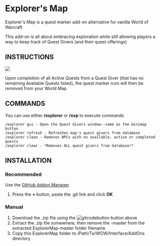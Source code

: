 # Explorer's Map
Explorer's Map is a quest marker add-on alternative for vanilla World of Warcraft

This add-on is all about embracing exploration while still allowing players a way to keep track of Quest Givers (and their quest offerings)

## INSTRUCTIONS
<img align="center" src="https://imgur.com/HKvMFAG.png">

Upon completion of all Active Quests from a Quest Giver (that has no remaining Available Quests listed), the quest marker icon will then be removed from your World Map

## COMMANDS
You can use either **/explorer** or **/exp** to execute commands
```
/explorer gui - Open the Quest Givers window--same as the minimap button
/explorer refresh - Refreshes map's quest givers from database
/explorer clean - Removes NPCs with no available, active or completed quests
/explorer clear - *Removes ALL quest givers from database!*
```

## INSTALLATION

### Recommended

Use the [GitHub Addon Manager](https://turtle-wow.fandom.com/wiki/GitAddonsManager)
1.  Press the **+** button, paste the .git link and click **OK**

### Manual
1. Download the .zip file using the ![gitcodebutton](https://imgur.com/C79XiBN.png) button above
2. Extract the .zip file somewhere, then remove the -master from the extracted ExplorerMap-master folder filename
3. Copy this ExplorerMap folder to /Path/To/WOW/Interface/AddOns directory
